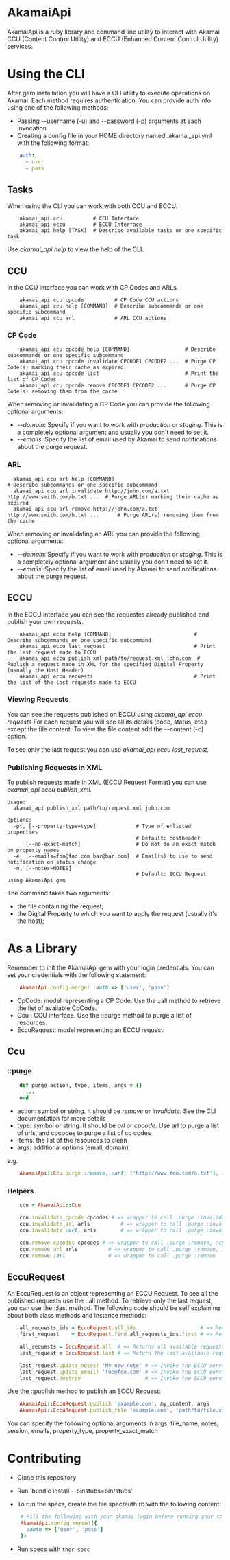 # AkamaiApi

AkamaiApi is a ruby library and command line utility to interact with Akamai CCU (Content Control Utility) and ECCU (Enhanced Content Control Utility) services.

# Using the CLI

After gem installation you will have a CLI utility to execute operations on Akamai. Each method requires authentication. You can provide auth info using one of the following methods:

- Passing --username (-u) and --password (-p) arguments at each invocation
- Creating a config file in your HOME directory named .akamai_api.yml with the following format:

```yaml
    auth:
      - user
      - pass
```

## Tasks

When using the CLI you can work with both CCU and ECCU.

```
    akamai_api ccu          # CCU Interface
    akamai_api eccu         # ECCU Interface
    akamai_api help [TASK]  # Describe available tasks or one specific task
```
Use *akamai_api help* to view the help of the CLI.

## CCU

In the CCU interface you can work with CP Codes and ARLs.

```
    akamai_api ccu cpcode          # CP Code CCU actions
    akamai_api ccu help [COMMAND]  # Describe subcommands or one specific subcommand
    akamai_api ccu arl             # ARL CCU actions
```

### CP Code

```
    akamai_api ccu cpcode help [COMMAND]                  # Describe subcommands or one specific subcommand
    akamai_api ccu cpcode invalidate CPCODE1 CPCODE2 ...  # Purge CP Code(s) marking their cache as expired
    akamai_api ccu cpcode list                            # Print the list of CP Codes
    akamai_api ccu cpcode remove CPCODE1 CPCODE2 ...      # Purge CP Code(s) removing them from the cache
```

When removing or invalidating a CP Code you can provide the following optional arguments:

- *--domain*: Specify if you want to work with *production* or *staging*. This is a completely optional argument and usually you don't need to set it.
- *--emails*: Specify the list of email used by Akamai to send notifications about the purge request.

### ARL

```
  akamai_api ccu arl help [COMMAND]                                                   # Describe subcommands or one specific subcommand
  akamai_api ccu arl invalidate http://john.com/a.txt http://www.smith.com/b.txt ...  # Purge ARL(s) marking their cache as expired
  akamai_api ccu arl remove http://john.com/a.txt http://www.smith.com/b.txt ...      # Purge ARL(s) removing them from the cache
```

When removing or invalidating an ARL you can provide the following optional arguments:

- *--domain*: Specify if you want to work with *production* or *staging*. This is a completely optional argument and usually you don't need to set it.
- *--emails*: Specify the list of email used by Akamai to send notifications about the purge request.

## ECCU

In the ECCU interface you can see the requestes already published and publish your own requests.

```
    akamai_api eccu help [COMMAND]                           # Describe subcommands or one specific subcommand
    akamai_api eccu last_request                             # Print the last request made to ECCU
    akamai_api eccu publish_xml path/to/request.xml john.com  # Publish a request made in XML for the specified Digital Property (usually the Host Header)
    akamai_api eccu requests                                 # Print the list of the last requests made to ECCU
```

### Viewing Requests

You can see the requests published on ECCU using *akamai_api eccu requests*
For each request you will see all its details (code, status, etc.) except the file content.
To view the file content add the --content (-c) option.

To see only the last request you can use *akamai_api eccu last_request*.

### Publishing Requests in XML

To publish requests made in XML (ECCU Request Format) you can use *akamai_api eccu publish_xml*.

```
Usage:
  akamai_api publish_xml path/to/request.xml john.com

Options:
  -pt, [--property-type=type]             # Type of enlisted properties
                                          # Default: hostheader
      [--no-exact-match]                  # Do not do an exact match on property names
  -e, [--emails=foo@foo.com bar@bar.com]  # Email(s) to use to send notification on status change
  -n, [--notes=NOTES]
                                          # Default: ECCU Request using AkamaiApi gem
```

The command takes two arguments:
- the file containing the request;
- the Digital Property to which you want to apply the request (usually it's the host);

# As a Library

Remember to init the AkamaiApi gem with your login credentials. You can set your credentials with the following statement:

```ruby
    AkamaiApi.config.merge! :auth => ['user', 'pass']
```

- CpCode: model representing a CP Code. Use the ::all method to retrieve the list of available CpCode.
- Ccu   : CCU interface. Use the ::purge method to purge a list of resources.
- EccuRequest: model representing an ECCU request.

## Ccu

### ::purge

```ruby
    def purge action, type, items, args = {}
      ...
    end
```

- action: symbol or string. It should be *remove* or *invalidate*. See the CLI documentation for more details
- type: symbol or string. It should be *arl* or *cpcode*. Use arl to purge a list of urls, and cpcodes to purge a list of cp codes
- items: the list of the resources to clean
- args: additional options (email, domain)

e.g.

```ruby
    AkamaiApi::Ccu.purge :remove, :arl, ['http://www.foo.com/a.txt'], :email => ['foo@foo.com']
```

### Helpers

```ruby
    ccu = AkamaiApi::Ccu

    ccu.invalidate_cpcode cpcodes # => wrapper to call .purge :invalidate, :cpcode
    ccu.invalidate_arl arls          # => wrapper to call .purge :invalidate, :arl
    ccu.invalidate :arl, arls        # => wrapper to call .purge :invalidate

    ccu.remove_cpcodes cpcodes # => wrapper to call .purge :remove, :cpcode
    ccu.remove_arl arls          # => wrapper to call .purge :remove, :arl
    ccu.remove :arl              # => wrapper to call .purge :remove
```

## EccuRequest

An EccuRequest is an object representing an ECCU Request. To see all the published requests use the ::all method.
To retrieve only the last request, you can use the ::last method.
The following code should be self explaining about both class methods and instance methods:

```ruby
    all_requests_ids = EccuRequest.all_ids                     # => Returns all available requests ids
    first_request    = EccuRequest.find all_requests_ids.first # => Return the EccuRequest model with the specified code

    all_requests = EccuRequest.all  # => Returns all available requests
    last_request = EccuRequest.last # => Return the last available request

    last_request.update_notes! 'My new note' # => Invoke the ECCU service to change the notes field
    last_request.update_email! 'foo@foo.com' # => Invoke the ECCU service to change the email to be notified on status change
    last_request.destroy                     # => Invoke the ECCU service to delete the request
```

Use the ::publish method to publish an ECCU Request:

```ruby
    AkamaiApi::EccuRequest.publish 'example.com', my_content, args
    AkamaiApi::EccuRequest.publish_file 'example.com', 'path/to/file.xml', args
```

You can specify the following optional arguments in args: file_name, notes, version, emails, property_type, property_exact_match

# Contributing

- Clone this repository
- Run 'bundle install --binstubs=bin/stubs'
- To run the specs, create the file spec/auth.rb with the following content:

   ```ruby
    # Fill the following with your akamai login before running your spec
    AkamaiApi.config.merge!({
      :auth => ['user', 'pass']
    })
  ```

- Run specs with `thor spec`
